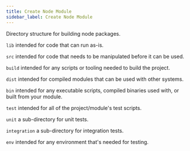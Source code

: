 ```yaml
---
title: Create Node Module
sidebar_label: Create Node Module
---
```


Directory structure for building node packages.

`lib` intended for code that can run as-is.

`src` intended for code that needs to be manipulated before it can be used.

`build` intended for any scripts or tooling needed to build the project.

`dist` intended for compiled modules that can be used with other systems.

`bin` intended for any executable scripts, compiled binaries used with, or\
built from your module.

`test` intended for all of the project/module's test scripts.

`unit` a sub-directory for unit tests.

`integration` a sub-directory for integration tests.

`env` intended for any environment that's needed for testing.

